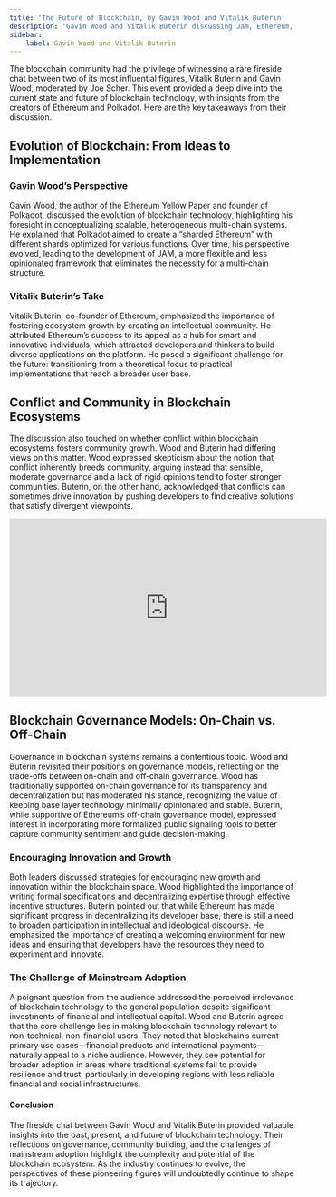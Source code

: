 ```yaml
---
title: 'The Future of Blockchain, by Gavin Wood and Vitalik Buterin'
description: 'Gavin Wood and Vitalik Buterin discussing Jam, Ethereum, decentralized governance, and blockchain''s global impact. Key insights.'
sidebar:
    label: Gavin Wood and Vitalik Buterin
---
```

The blockchain community had the privilege of witnessing a rare fireside chat between two of its most influential figures, Vitalik Buterin and Gavin Wood, moderated by Joe Scher. This event provided a deep dive into the current state and future of blockchain technology, with insights from the creators of Ethereum and Polkadot. Here are the key takeaways from their discussion.

## Evolution of Blockchain: From Ideas to Implementation

### **Gavin Wood’s Perspective**
Gavin Wood, the author of the Ethereum Yellow Paper and founder of Polkadot, discussed the evolution of blockchain technology, highlighting his foresight in conceptualizing scalable, heterogeneous multi-chain systems. He explained that Polkadot aimed to create a “sharded Ethereum” with different shards optimized for various functions. Over time, his perspective evolved, leading to the development of JAM, a more flexible and less opinionated framework that eliminates the necessity for a multi-chain structure.

### **Vitalik Buterin’s Take**
Vitalik Buterin, co-founder of Ethereum, emphasized the importance of fostering ecosystem growth by creating an intellectual community. He attributed Ethereum’s success to its appeal as a hub for smart and innovative individuals, which attracted developers and thinkers to build diverse applications on the platform. He posed a significant challenge for the future: transitioning from a theoretical focus to practical implementations that reach a broader user base.

## Conflict and Community in Blockchain Ecosystems
The discussion also touched on whether conflict within blockchain ecosystems fosters community growth. Wood and Buterin had differing views on this matter. Wood expressed skepticism about the notion that conflict inherently breeds community, arguing instead that sensible, moderate governance and a lack of rigid opinions tend to foster stronger communities. Buterin, on the other hand, acknowledged that conflicts can sometimes drive innovation by pushing developers to find creative solutions that satisfy divergent viewpoints.  
<iframe allowfullscreen="allowfullscreen" frameborder="0" height="315" src="https://www.youtube.com/embed/2jPc0YTXH1M?si=YcVQttfcCWqOBI1S" title="YouTube video player" width="560"></iframe>

## Blockchain Governance Models: On-Chain vs. Off-Chain
Governance in blockchain systems remains a contentious topic. Wood and Buterin revisited their positions on governance models, reflecting on the trade-offs between on-chain and off-chain governance. Wood has traditionally supported on-chain governance for its transparency and decentralization but has moderated his stance, recognizing the value of keeping base layer technology minimally opinionated and stable. Buterin, while supportive of Ethereum’s off-chain governance model, expressed interest in incorporating more formalized public signaling tools to better capture community sentiment and guide decision-making.

### Encouraging Innovation and Growth
Both leaders discussed strategies for encouraging new growth and innovation within the blockchain space. Wood highlighted the importance of writing formal specifications and decentralizing expertise through effective incentive structures. Buterin pointed out that while Ethereum has made significant progress in decentralizing its developer base, there is still a need to broaden participation in intellectual and ideological discourse. He emphasized the importance of creating a welcoming environment for new ideas and ensuring that developers have the resources they need to experiment and innovate.

### The Challenge of Mainstream Adoption
A poignant question from the audience addressed the perceived irrelevance of blockchain technology to the general population despite significant investments of financial and intellectual capital. Wood and Buterin agreed that the core challenge lies in making blockchain technology relevant to non-technical, non-financial users. They noted that blockchain’s current primary use cases—financial products and international payments—naturally appeal to a niche audience. However, they see potential for broader adoption in areas where traditional systems fail to provide resilience and trust, particularly in developing regions with less reliable financial and social infrastructures.

#### Conclusion
The fireside chat between Gavin Wood and Vitalik Buterin provided valuable insights into the past, present, and future of blockchain technology. Their reflections on governance, community building, and the challenges of mainstream adoption highlight the complexity and potential of the blockchain ecosystem. As the industry continues to evolve, the perspectives of these pioneering figures will undoubtedly continue to shape its trajectory.